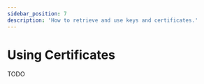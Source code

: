 ```yaml
---
sidebar_position: 7
description: 'How to retrieve and use keys and certificates.'
---
```


# Using Certificates

TODO
